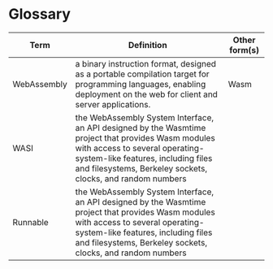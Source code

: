 # Glossary

| Term      | Definition | Other form(s) |
| ----------- | ----------- | ----------- |
| WebAssembly      | a binary instruction format, designed as a portable compilation target for programming languages, enabling deployment on the web for client and server applications.       | Wasm |
| WASI   | the WebAssembly System Interface, an API designed by the Wasmtime project that provides Wasm modules with access to several operating-system-like features, including files and filesystems, Berkeley sockets, clocks, and random numbers        |  |
| Runnable   | the WebAssembly System Interface, an API designed by the Wasmtime project that provides Wasm modules with access to several operating-system-like features, including files and filesystems, Berkeley sockets, clocks, and random numbers        |  |